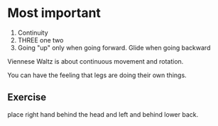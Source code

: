 
# Most important

1. Continuity
2. THREE one two
3. Going "up" only when going forward. Glide when going backward

Viennese Waltz is about continuous movement and rotation.

You can have the feeling that legs are doing their own things.

## Exercise

place right hand behind the head and left and behind lower back.
